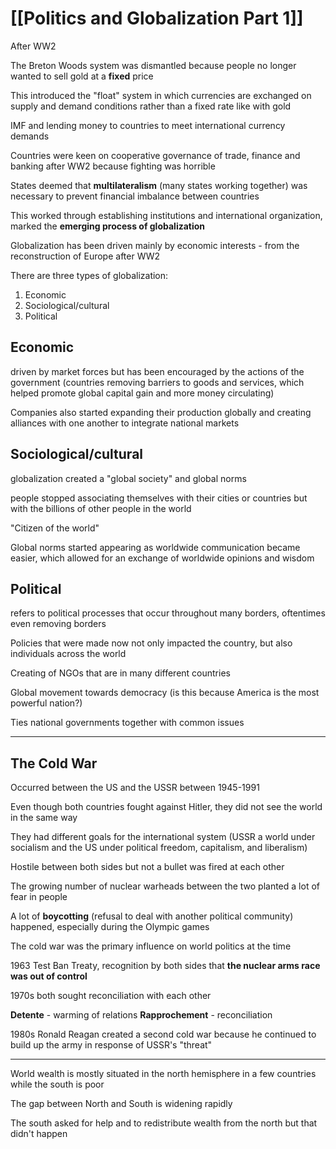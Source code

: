 # [[Politics and Globalization Part 1]]

After WW2

The Breton Woods system was dismantled because people no longer wanted to sell gold at a **fixed** price

This introduced the "float" system in which currencies are exchanged on supply and demand conditions rather than a fixed rate like with gold

IMF and lending money to countries to meet international currency demands

Countries were keen on cooperative governance of trade, finance and banking after WW2 because fighting was horrible

States deemed that **multilateralism** (many states working together) was necessary to prevent financial imbalance between countries

This worked through establishing institutions and international organization, marked the **emerging process of globalization**

Globalization has been driven mainly by economic interests - from the reconstruction of Europe after WW2

There are three types of globalization:

1. Economic 
2. Sociological/cultural
3. Political

## Economic

driven by market forces but has been encouraged by the actions of the government
(countries removing barriers to goods and services, which helped promote global capital gain and more money circulating)

Companies also started expanding their production globally and creating alliances with one another to integrate national markets

## Sociological/cultural

globalization created a "global society" and global norms

people stopped associating themselves with their cities or countries but with the billions of other people in the world

"Citizen of the world"

Global norms started appearing as worldwide communication became easier, which allowed for an exchange of worldwide opinions and wisdom

## Political

refers to political processes that occur throughout many borders, oftentimes even removing borders

Policies that were made now not only impacted the country, but also individuals across the world

Creating of NGOs that are in many different countries

Global movement towards democracy (is this because America is the most powerful nation?)

Ties national governments together with common issues

---

## The Cold War

Occurred between the US and the USSR between 1945-1991

Even though both countries fought against Hitler, they did not see the world in the same way

They had different goals for the international system (USSR a world under socialism and the US under political freedom, capitalism, and liberalism)

Hostile between both sides but not a bullet was fired at each other

The growing number of nuclear warheads between the two planted a lot of fear in people

A lot of **boycotting** (refusal to deal with another political community) happened, especially during the Olympic games

The cold war was the primary influence on world politics at the time

1963 Test Ban Treaty, recognition by both sides that **the nuclear arms race was out of control**

1970s both sought reconciliation with each other

**Detente** - warming of relations
**Rapprochement** - reconciliation

1980s Ronald Reagan created a second cold war because he continued to build up the army in response of USSR's "threat"

---

World wealth is mostly situated in the north hemisphere in a few countries while the south is poor

The gap between North and South is widening rapidly

The south asked for help and to redistribute wealth from the north but that didn't happen